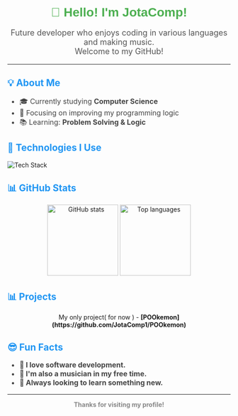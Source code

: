 <!-- README.md para o perfil do GitHub -->

<h1 align="center" style="font-family:Arial, sans-serif; color:#4CAF50;">
  👋 Hello! I'm <strong>JotaComp</strong>!
</h1>

<p align="center" style="font-size: 18px; color: #555;">
  Future developer who enjoys coding in various languages and making music.<br>
  Welcome to my GitHub!
</p>

<hr>

<h2 style="color:#2196F3;">💡 About Me</h2>

<ul style="color:#444; font-size:16px;">
  <li>🎓 Currently studying <strong>Computer Science</strong></li>
  <li>💼 Focusing on improving my programming logic</li>
  <li>📚 Learning: <strong>Problem Solving & Logic</strong></li>
</ul>

<h2 style="color:#2196F3;">🧰 Technologies I Use</h2>

<p>
  <img src="https://skillicons.dev/icons?i=python,git,github,java" alt="Tech Stack"/>
</p>

<h2 style="color:#2196F3;">📊 GitHub Stats</h2>

<p align="center">
  <img src="https://github-readme-stats.vercel.app/api?username=JotaComp1&show_icons=true&theme=radical" alt="GitHub stats" height="160">
  <img src="https://github-readme-stats.vercel.app/api/top-langs/?username=JotaComp1&layout=compact&theme=radical" alt="Top languages" height="160">
</p>
<h2 style="color:#2196F3;">📊 Projects</h2>

<p align="center">
 My only project( for now ) - <strong>[POOkemon](https://github.com/JotaComp1/POOkemon)
</p>

<h2 style="color:#2196F3;">😎 Fun Facts</h2>

<ul style="color:#444; font-size:16px;">
  <li>🧠 I love software development.</li>
  <li>🎵 I'm also a musician in my free time.</li>
  <li>🚀 Always looking to learn something new.</li>
</ul>


---



<p align="center" style="color:#888;">
  Thanks for visiting my profile!
</p>
